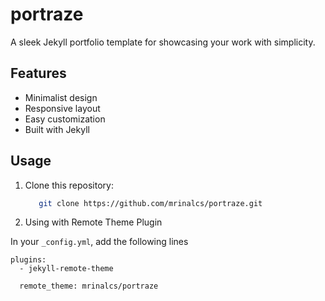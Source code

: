# portraze
A sleek Jekyll portfolio template for showcasing your work with simplicity.

## Features

- Minimalist design
- Responsive layout
- Easy customization
- Built with Jekyll

## Usage

1. Clone this repository:

   ```bash
      git clone https://github.com/mrinalcs/portraze.git
   ```
2. Using with Remote Theme Plugin

  In your `_config.yml`, add the following lines

```
plugins:
  - jekyll-remote-theme

  remote_theme: mrinalcs/portraze

```
